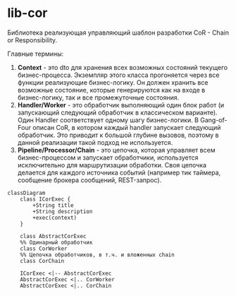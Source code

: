 # lib-cor

Библиотека реализующая управляющий шаблон разработки CoR - Chain or Responsibility.

Главные термины:
1. **Context** - это dto для хранения всех возможных состояний текущего бизнес-процесса. 
   Экземпляр этого класса прогоняется через все функции реализующие бизнес-логику.
   Он должен хранить все возможные состояние, которые генерируются как на входе в бизнес-логику,
   так и все промежуточные состояния.
2. **Handler/Worker** - это обработчик выполняющий один блок работ (и запускающий следующий обработчик в классическом варианте).
   Один Handler соответствует одному шагу бизнес-логики.
   В Gang-of-Four описан CoR, в котором каждый handler запускает следующий обработчик. 
   Это приводит к большой глубине вызовов, поэтому в данной реализации такой подход не используется.
3. **Pipeline/Processor/Chain** - это цепочка, которая управляет всем бизнес-процессом и запускает обработчики,
   используется исключительно для маршрутизации обработки. Своя цепочка делается для каждого источника событий
   (например тик таймера, сообщение брокера сообщений, REST-запрос).

```mermaid
classDiagram
    class ICorExec {
        +String title
        +String description
        +exec(context)
    }
    
    class AbstractCorExec
    %% Одинарный обработчик
    class CorWorker
    %% Цепочка обработчиков, в т.ч. и вложенных chain
    class CorChain
    
    ICorExec <|-- AbstractCorExec
    AbstractCorExec <|.. CorWorker
    AbstractCorExec <|.. CorChain
```
